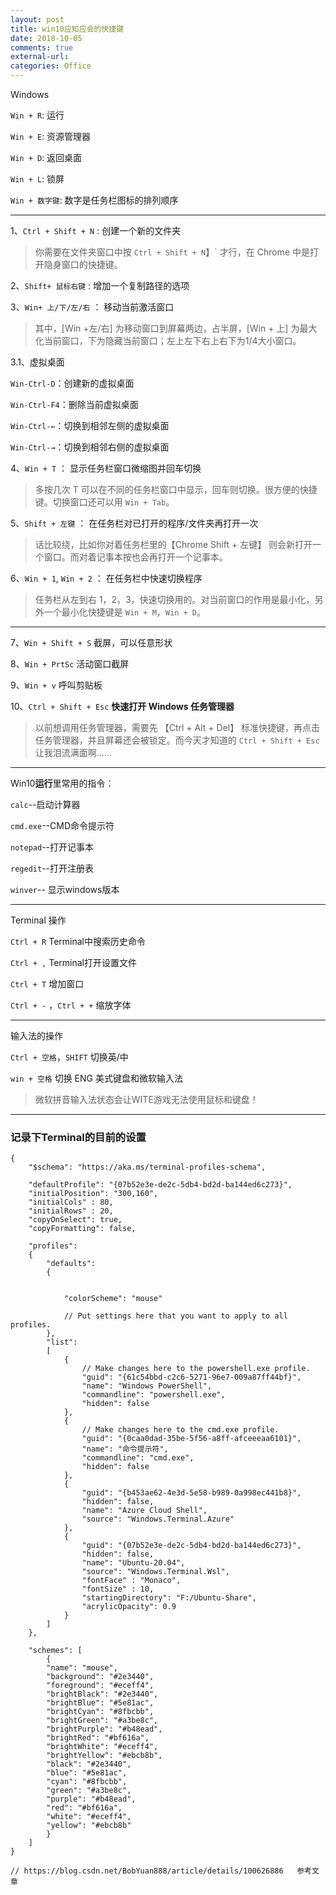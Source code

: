 ```yaml
---
layout: post
title: win10应知应会的快捷键
date: 2018-10-05
comments: true
external-url:
categories: Office
---
```


Windows

`Win + R`:  运行

`Win + E`:  资源管理器

`Win + D`:  返回桌面

`Win + L`:  锁屏

`Win + 数字键`: 数字是任务栏图标的排列顺序

---

1、`Ctrl + Shift + N` : 创建一个新的文件夹

> 你需要在文件夹窗口中按 `Ctrl + Shift + N`】` 才行，在 Chrome 中是打开隐身窗口的快捷键。

2、`Shift+ 鼠标右键` : 增加一个复制路径的选项

3、`Win+ 上/下/左/右` ： 移动当前激活窗口

>其中，[Win +左/右] 为移动窗口到屏幕两边，占半屏，[Win + 上] 为最大化当前窗口，下为隐藏当前窗口；左上左下右上右下为1/4大小窗口。

3.1、虚拟桌面

`Win-Ctrl-D`：创建新的虚拟桌面

`Win-Ctrl-F4`：删除当前虚拟桌面

`Win-Ctrl-←`：切换到相邻左侧的虚拟桌面

`Win-Ctrl-→`：切换到相邻右侧的虚拟桌面


4、`Win + T` ： 显示任务栏窗口微缩图并回车切换

>多按几次 T 可以在不同的任务栏窗口中显示，回车则切换。很方便的快捷键。切换窗口还可以用 `Win + Tab`。

5、`Shift + 左键` ： 在任务栏对已打开的程序/文件夹再打开一次

>话比较绕，比如你对着任务栏里的【Chrome Shift + 左键】 则会新打开一个窗口。而对着记事本按也会再打开一个记事本。


6、`Win + 1`, `Win + 2` ： 在任务栏中快速切换程序

>任务栏从左到右 1，2，3，快速切换用的。对当前窗口的作用是最小化，另外一个最小化快捷键是 `Win + M`，`Win + D`。

---

7、`Win + Shift + S` 截屏，可以任意形状

8、`Win + PrtSc` 活动窗口截屏

9、`Win + v` 呼叫剪贴板

10、`Ctrl + Shift + Esc` **快速打开 Windows 任务管理器**

>以前想调用任务管理器，需要先 【Ctrl + Alt + Del】 标准快捷键，再点击任务管理器，并且屏幕还会被锁定。而今天才知道的 `Ctrl + Shift + Esc` 让我泪流满面啊......

---

Win10**运行**里常用的指令：

`calc`--启动计算器

`cmd.exe`--CMD命令提示符

`notepad`--打开记事本

`regedit`--打开注册表

`winver`--  显示windows版本

---
Terminal 操作

`Ctrl + R` Terminal中搜索历史命令 

`Ctrl + ,` Terminal打开设置文件

`Ctrl + T`  增加窗口

`Ctrl + -` ，`Ctrl + +` 缩放字体

---

输入法的操作

`Ctrl + 空格`，`SHIFT` 切换英/中 

`win + 空格`  切换 ENG 美式键盘和微软输入法
>微软拼音输入法状态会让WITE游戏无法使用鼠标和键盘！

---

### 记录下Terminal的目前的设置

```
{
    "$schema": "https://aka.ms/terminal-profiles-schema",
    
    "defaultProfile": "{07b52e3e-de2c-5db4-bd2d-ba144ed6c273}",
    "initialPosition": "300,160",
    "initialCols" : 80,
    "initialRows" : 20,
    "copyOnSelect": true,
    "copyFormatting": false,

    "profiles":
    {
        "defaults":
        {
      
          
            "colorScheme": "mouse"

            // Put settings here that you want to apply to all profiles.
        },
        "list":
        [
            {
                // Make changes here to the powershell.exe profile.
                "guid": "{61c54bbd-c2c6-5271-96e7-009a87ff44bf}",
                "name": "Windows PowerShell",
                "commandline": "powershell.exe",
                "hidden": false
            },
            {
                // Make changes here to the cmd.exe profile.
                "guid": "{0caa0dad-35be-5f56-a8ff-afceeeaa6101}",
                "name": "命令提示符",
                "commandline": "cmd.exe",
                "hidden": false
            },
            {
                "guid": "{b453ae62-4e3d-5e58-b989-0a998ec441b8}",
                "hidden": false,
                "name": "Azure Cloud Shell",
                "source": "Windows.Terminal.Azure"
            },
            {
                "guid": "{07b52e3e-de2c-5db4-bd2d-ba144ed6c273}",
                "hidden": false,
                "name": "Ubuntu-20.04",
                "source": "Windows.Terminal.Wsl",
                "fontFace" : "Monaco",
                "fontSize" : 10,
                "startingDirectory": "F:/Ubuntu-Share", 
                "acrylicOpacity": 0.9
            }
        ]
    },

    "schemes": [
        {
        "name": "mouse",
        "background": "#2e3440",
        "foreground": "#eceff4",
        "brightBlack": "#2e3440",
        "brightBlue": "#5e81ac",
        "brightCyan": "#8fbcbb",
        "brightGreen": "#a3be8c",
        "brightPurple": "#b48ead",
        "brightRed": "#bf616a",
        "brightWhite": "#eceff4",
        "brightYellow": "#ebcb8b",
        "black": "#2e3440",
        "blue": "#5e81ac",
        "cyan": "#8fbcbb",
        "green": "#a3be8c",
        "purple": "#b48ead",
        "red": "#bf616a",
        "white": "#eceff4",
        "yellow": "#ebcb8b"
        }
    ]
}

// https://blog.csdn.net/BobYuan888/article/details/100626886   参考文章

```
